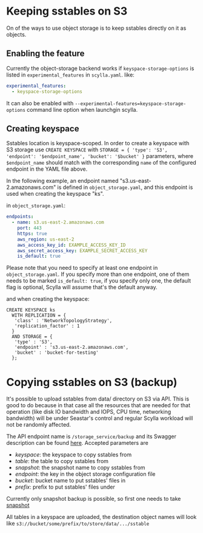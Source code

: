 # Keeping sstables on S3

On of the ways to use object storage is to keep sstables directly on it as objects.

## Enabling the feature

Currently the object-storage backend works if `keyspace-storage-options` is listed
in `experimental_features` in `scylla.yaml`. like:

```yaml
experimental_features:
  - keyspace-storage-options
```

It can also be enabled with `--experimental-features=keyspace-storage-options`
command line option when launchgin scylla.

## Creating keyspace

Sstables location is keyspace-scoped. In order to create a keyspace with S3
storage use `CREATE KEYSPACE` with `STORAGE = { 'type': 'S3', 'endpoint': '$endpoint_name', 'bucket': '$bucket' }`
parameters, where `$endpoint_name` should match with the corresponding `name`
of the configured endpoint in the YAML file above.

In the following example, an endpoint named "s3.us-east-2.amazonaws.com" is
defined in `object_storage.yaml`, and this endpoint is used when creating the
keyspace "ks".

in `object_storage.yaml`:

```yaml
endpoints:
  - name: s3.us-east-2.amazonaws.com
    port: 443
    https: true
    aws_region: us-east-2
    aws_access_key_id: EXAMPLE_ACCESS_KEY_ID
    aws_secret_access_key: EXAMPLE_SECRET_ACCESS_KEY
    is_default: true
```

Please note that you need to specify at least one endpoint in `object_storage.yaml`.
If you specify more than one endpoint, one of them needs to be marked `is_default: true`,
if you specify only one, the default flag is optional, Scylla will assume that's the default
anyway.

and when creating the keyspace:

```cql
CREATE KEYSPACE ks
  WITH REPLICATION = {
   'class' : 'NetworkTopologyStrategy',
   'replication_factor' : 1
  }
  AND STORAGE = {
   'type' : 'S3',
   'endpoint' : 's3.us-east-2.amazonaws.com',
   'bucket' : 'bucket-for-testing'
  };
```

# Copying sstables on S3 (backup)

It's possible to upload sstables from data/ directory on S3 via API. This is good
to do because in that case all the resources that are needed for that operation (like
disk IO bandwidth and IOPS, CPU time, networking bandwidth) will be under Seastar's
control and regular Scylla workload will not be randomly affected.

The API endpoint name is `/storage_service/backup` and its Swagger description can be
found [here](./api/api-doc/storage_service.json). Accepted parameters are

* *keyspace*: the keyspace to copy sstables from
* *table*: the table to copy sstables from
* *snapshot*: the snapshot name to copy sstables from
* *endpoint*: the key in the object storage configuration file
* *bucket*: bucket name to put sstables' files in
* *prefix*: prefix to put sstables' files under

Currently only snapshot backup is possible, so first one needs to take [snapshot](docs/kb/snapshots.rst)

All tables in a keyspace are uploaded, the destination object names will look like
`s3://bucket/some/prefix/to/store/data/.../sstable`
